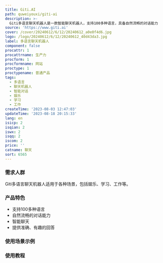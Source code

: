 ```yaml
---
title: Giti.AI
path: quweiyouxi/giti-ai
description: >-
  Giti多语言聊天机器人是一款智能聊天机器人，支持100多种语言，具备自然流畅的对话能力。它可以理解您的母语并与您进行智能对话。无论您想聊天、咨询问题还是寻求娱乐，Giti都能为您提供准确、有趣的回答。
source: 'https://www.giti.ai'
cover: /cover/20240612/6/12/20240612_a0e0f4d6.jpg
logo: /logo/20240612/6/12/20240612_40d43da3.jpg
label: 多语言聊天机器人
component: false
procattr: 1
procattrname: 生产力
procform: 1
procformname: 网站
proctype: 1
proctypename: 普通产品
tags:
  - 多语言
  - 聊天机器人
  - 智能对话
  - 娱乐
  - 学习
  - 工作
createTime: '2023-08-03 12:47:03'
updateTime: '2023-08-18 20:15:33'
lang: en
isicp: 2
isqian: 2
iswx: 2
isqq: 2
iscom: 2
price: ''
catname: 聊天
sort: 6565
---
```




### 需求人群
Giti多语言聊天机器人适用于各种场景，包括娱乐、学习、工作等。

### 产品特色
- 支持100多种语言
- 自然流畅的对话能力
- 智能聊天
- 提供准确、有趣的回答

### 使用场景示例


### 使用教程


  

